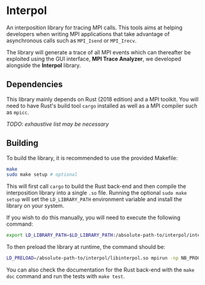 # Interpol

An interposition library for tracing MPI calls. This tools aims at helping developers
when writing MPI applications that take advantage of asynchronous calls such as
`MPI_Isend` or `MPI_Irecv`.

The library will generate a trace of all MPI events which can thereafter be exploited
using the GUI interface, **MPI Trace Analyzer**, we developed alongside the **Interpol** library.

## Dependencies
This library mainly depends on Rust (2018 edition) and a MPI toolkit.
You will need to have Rust's build tool `cargo` installed as well as a MPI compiler such as `mpicc`.

*TODO: exhaustive list may be necessary*

## Building
To build the library, it is recommended to use the provided Makefile:
```sh
make
sudo make setup # optional
```
This will first call `cargo` to build the Rust back-end and then compile the interposition library
into a single `.so` file.
Running the optional `sudo make setup` will set the `LD_LIBRARY_PATH` environment variable and
install the library on your system.

If you wish to do this manually, you will need to execute the following command:
```sh
export LD_LIBRARY_PATH=$LD_LIBRARY_PATH:/absolute-path-to/interpol/interpol-rs/target/release/
```
To then preload the library at runtime, the command should be:
```sh
LD_PRELOAD=/absolute-path-to/interpol/libinterpol.so mpirun -np NB_PROC <mpi_binary>
```

You can also check the documentation for the Rust back-end with the `make doc` command and run
the tests with `make test`.
